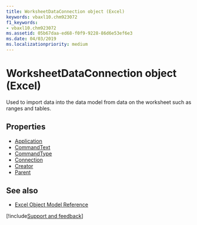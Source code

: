 ```yaml
---
title: WorksheetDataConnection object (Excel)
keywords: vbaxl10.chm923072
f1_keywords:
- vbaxl10.chm923072
ms.assetid: 05b67daa-ed68-f0f9-9228-86d6e53ef6e3
ms.date: 04/03/2019
ms.localizationpriority: medium
---
```



# WorksheetDataConnection object (Excel)

Used to import data into the data model from data on the worksheet such as ranges and tables.

## Properties

- [Application](Excel.worksheetdataconnection.application.md)
- [CommandText](Excel.worksheetdataconnection.commandtext.md)
- [CommandType](Excel.worksheetdataconnection.commandtype.md)
- [Connection](Excel.worksheetdataconnection.connection.md)
- [Creator](Excel.worksheetdataconnection.creator.md)
- [Parent](Excel.worksheetdataconnection.parent.md)

## See also

- [Excel Object Model Reference](overview/Excel/object-model.md)

[!include[Support and feedback](~/includes/feedback-boilerplate.md)]

